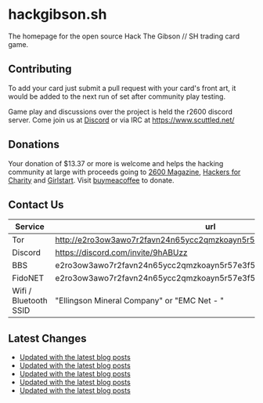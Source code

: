# hackgibson.sh
The homepage for the open source Hack The Gibson // SH trading card game.


## Contributing

To add your card just submit a pull request with your card's front art, it would be added to the next run of set after community play testing.

Game play and discussions over the project is held the r2600 discord server. Come join us at [Discord](https://discord.com/invite/9hABUzz) or via IRC at https://www.scuttled.net/


## Donations

Your donation of $13.37 or more is welcome and helps the hacking community at large with proceeds going to [2600 Magazine](https://2600.com/), [Hackers for Charity](https://hackersforcharity.org) and [Girlstart](https://girlstart.org).  Visit [buymeacoffee](https://www.buymeacoffee.com/hackgibson.sh) to donate.


## Contact Us

Service | url
-|-
Tor | http://e2ro3ow3awo7r2favn24n65ycc2qmzkoayn5r57e3f56nvjwdcgg32ad.onion
Discord | https://discord.com/invite/9hABUzz
BBS | e2ro3ow3awo7r2favn24n65ycc2qmzkoayn5r57e3f56nvjwdcgg32ad.onion:23
FidoNET | e2ro3ow3awo7r2favn24n65ycc2qmzkoayn5r57e3f56nvjwdcgg32ad.onion:24554
Wifi / Bluetooth SSID | "Ellingson Mineral Company" or "EMC Net - <fidonet address>"

## Latest Changes
<!-- BLOG-POST-LIST:START -->
- [Updated with the latest blog posts](https://github.com/DFW2600/hackgibson.sh/commit/d8cd0890df9628816af9bd73dc28c51ffa48d66f)
- [Updated with the latest blog posts](https://github.com/DFW2600/hackgibson.sh/commit/9ecd27bf1a029368844fba63328a8fb920b3fa17)
- [Updated with the latest blog posts](https://github.com/DFW2600/hackgibson.sh/commit/fa53832bcb6ddb3bd23fc4289332bb42f9d9a158)
- [Updated with the latest blog posts](https://github.com/DFW2600/hackgibson.sh/commit/3d915fe93d803d8b693e5a7e5dfc77bae0d674a0)
- [Updated with the latest blog posts](https://github.com/DFW2600/hackgibson.sh/commit/02567507bc7711eb71a4b25deeb6b6f77d7ef318)
<!-- BLOG-POST-LIST:END -->
